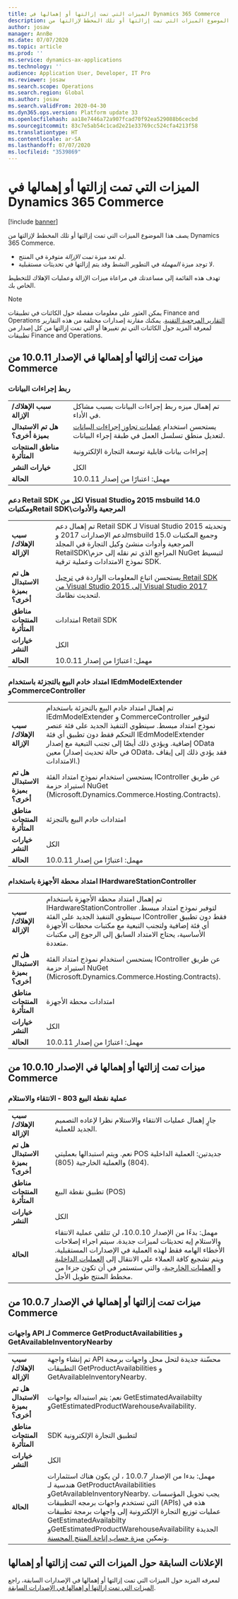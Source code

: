 ```yaml
---
title: الميزات التي تمت إزالتها أو إهمالها في Dynamics 365 Commerce
description: يصف هذا الموضوع الميزات التي تمت إزالتها أو تلك المخطط لإزالتها من Dynamics 365 Commerce.
author: josaw
manager: AnnBe
ms.date: 07/07/2020
ms.topic: article
ms.prod: ''
ms.service: dynamics-ax-applications
ms.technology: ''
audience: Application User, Developer, IT Pro
ms.reviewer: josaw
ms.search.scope: Operations
ms.search.region: Global
ms.author: josaw
ms.search.validFrom: 2020-04-30
ms.dyn365.ops.version: Platform update 33
ms.openlocfilehash: aa18e7446a72a907fcad70f92ea529088b6cecbd
ms.sourcegitcommit: 83c7e5ab54c1cad2e21e33769cc524cfa4213f58
ms.translationtype: HT
ms.contentlocale: ar-SA
ms.lasthandoff: 07/07/2020
ms.locfileid: "3539869"
---
```

# <a name="removed-or-deprecated-features-in-dynamics-365-commerce"></a>الميزات التي تمت إزالتها أو إهمالها في Dynamics 365 Commerce

[!include [banner](../includes/banner.md)]

يصف هذا الموضوع الميزات التي تمت إزالتها أو تلك المخطط لإزالتها من Dynamics 365 Commerce.

- لم تعد ميزة *تمت الإزالة* متوفرة في المنتج.
- لا توجد ميزة *المهملة* في التطوير النشط وقد يتم إزالتها في تحديثات مستقبلية.

تهدف هذه القائمة إلى مساعدتك في مراعاة ميزات الإزالة وعمليات الإهلاك للتخطيط الخاص بك. 

> [!NOTE]
> يمكن العثور على معلومات مفصلة حول الكائنات في تطبيقات Finance and Operations [التقارير المرجعية التقنية](https://mbs.microsoft.com/customersource/northamerica/AX/downloads/reports/axtechrefrep). يمكنك مقارنة إصدارات مختلفة من هذه التقارير لمعرفة المزيد حول الكائنات التي تم تغييرها أو التي تمت إزالتها من كل إصدار من تطبيقات Finance and Operations.

## <a name="features-removed-or-deprecated-in-the-commerce-10011-release"></a>ميزات تمت إزالتها أو إهمالها في الإصدار 10.0.11 من Commerce
### <a name="data-action-hooks"></a>ربط إجراءات البيانات
|   |  |
|------------|--------------------|
| **سبب الإهلاك/الإزالة** | تم إهمال ميزه ربط إجراءات البيانات بسبب مشاكل في الأداء. |
| **هل تم الاستبدال بميزة أخرى؟**   | يستحسن استخدام [‏‫عمليات تجاوز إجراءات البيانات‬](../e-commerce-extensibility/data-action-overrides.md) لتعديل منطق تسلسل العمل في طبقة إجراء البيانات.|
| **مناطق المنتجات المتأثرة**         | إجراءات بيانات قابلية توسعة التجارة الإلكترونية |
| **خيارات النشر**              | ‏‏الكل |
| **الحالة**                         | مهمل: اعتبارًا من إصدار 10.0.11 |

### <a name="retail-sdk-support-for-visual-studio-2015-msbuild-140-and-retail-sdkreference-libraries-and-tools"></a>دعم Retail SDK لكل من Visual Studio‏ 2015 وmsbuild 14.0 ومكتباتRetail SDK\المرجعية والأدوات
|   |  |
|------------|--------------------|
| **سبب الإهلاك/الإزالة** | تم إهمال دعم Retail SDK لـ Visual Studio 2015 وتحديثه لدعم الإصدارات 2017 وmsbuild 15.0 وجميع المكتبات المرجعية وأدوات منشئ وكيل التجارة في المجلد RetailSDK\المراجع الذي تم نقله إلى حزم NuGet لتبسيط نموذج الامتدادات وعملية ترقية SDK.|
| **هل تم الاستبدال بميزة أخرى؟**   | يستحسن اتباع المعلومات الواردة في [ترحيل Retail SDK من Visual Studio 2015 إلى Visual Studio 2017](../dev-itpro/retail-sdk/migrate-sdk.md) لتحديث نظامك. |
| **مناطق المنتجات المتأثرة**         | امتدادات Retail SDK |
| **خيارات النشر**              | ‏‏الكل |
| **الحالة**                         | مهمل: اعتبارًا من إصدار 10.0.11 |

### <a name="retail-server-extension-using-iedmmodelextender-and-commercecontroller"></a>امتداد خادم البيع بالتجزئة باستخدام IEdmModelExtender وCommerceController
|   |  |
|------------|--------------------|
| **سبب الإهلاك/الإزالة** | تم إهمال امتداد خادم البيع بالتجزئة باستخدام IEdmModelExtender و CommerceController لتوفير نموذج امتداد مبسط. سينطوي التنفيذ الجديد على فئة عنصر التحكم فقط دون تطبيق أي فئة IEdmModelExtender إضافية. ويؤدي ذلك أيضًا إلى تجنب التبعية مع إصدار OData معين (في حالة تحديث إصدار OData، فقد يؤدي ذلك إلى إيقاف الامتدادات.) |
| **هل تم الاستبدال بميزة أخرى؟**   |  يستحسن استخدام نموذج امتداد الفئة IController عن طريق استيراد حزمة NuGet (Microsoft.Dynamics.Commerce.Hosting.Contracts). |
| **مناطق المنتجات المتأثرة**         | امتدادات خادم البيع بالتجزئة |
| **خيارات النشر**              | ‏‏الكل |
| **الحالة**                         | مهمل: اعتبارًا من إصدار 10.0.11 |

### <a name="hardware-station-extension-using-ihardwarestationcontroller"></a>امتداد محطة الأجهزة باستخدام IHardwareStationController
|   |  |
|------------|--------------------|
| **سبب الإهلاك/الإزالة** | تم إهمال امتداد محطة الأجهزة باستخدام IHardwareStationController لتوفير نموذج امتداد مبسط. سينطوي التنفيذ الجديد على الفئة IController فقط دون تطبيق أي فئة إضافية ولتجنب التبعية مع مكتبات محطات الأجهزة الأساسية، يحتاج الامتداد السابق إلى الرجوع إلى مكتبات متعددة. |
| **هل تم الاستبدال بميزة أخرى؟**   | يستحسن استخدام نموذج امتداد الفئة IController عن طريق استيراد حزمة NuGet (Microsoft.Dynamics.Commerce.Hosting.Contracts). |
| **مناطق المنتجات المتأثرة**         | امتدادات محطة الأجهزة |
| **خيارات النشر**              | ‏‏الكل |
| **الحالة**                         | مهمل: اعتبارًا من إصدار 10.0.11 |

## <a name="features-removed-or-deprecated-in-the-commerce-10010-release"></a>ميزات تمت إزالتها أو إهمالها في الإصدار 10.0.10 من Commerce
### <a name="pos-operation-803---picking-and-receiving"></a>عملية نقطة البيع 803 - الانتقاء والاستلام
|   |  |
|------------|--------------------|
| **سبب الإهلاك/الإزالة** | جارٍ إهمال عمليات الانتقاء والاستلام نظرا لإعاده التصميم الجديد للعملية. |
| **هل تم الاستبدال بميزة أخرى؟**   | نعم. ويتم استبدالها بعمليتي POS جديدتين: العملية الداخلية (804) والعملية الخارجية (805).|
| **مناطق المنتجات المتأثرة**         | تطبيق نقطة البيع (POS) |
| **خيارات النشر**              | ‏‏الكل |
| **الحالة**                         | مهمل: بدءًا من الإصدار 10.0.10، لن تتلقي عملية الانتقاء والاستلام إيه تحديثات لميزات جديدة. سيتم اجراء إصلاحات الأخطاء الهامه فقط لهذه العملية في الإصدارات المستقبلية. ويتم تشجيع كافة العملاء علي الانتقال إلى [العمليات الداخلية](https://docs.microsoft.com/dynamics365/commerce/pos-inbound-inventory-operation) و [العمليات الخارجية](https://docs.microsoft.com/dynamics365/commerce/pos-outbound-inventory-operation)، والتي ستستمر في أن تكون جزءا من مخطط المنتج طويل الأجل. |


## <a name="features-removed-or-deprecated-in-the-commerce-1007-release"></a>ميزات تمت إزالتها أو إهمالها في الإصدار 10.0.7 من Commerce
### <a name="commerce-getproductavailabilities-and-getavailableinventorynearby-apis"></a>واجهات API لـ Commerce GetProductAvailabilities و GetAvailableInventoryNearby
|   |  |
|------------|--------------------|
| **سبب الإهلاك/الإزالة** | تم إنشاء واجهة API محسّنة جديدة لتحل محل واجهات برمجة التطبيقات GetProductAvailabilities و GetAvailableInventoryNearby. |
| **هل تم الاستبدال بميزة أخرى؟**   | نعم: يتم استبداله بواجهات GetEstimatedAvailabilty وGetEstimatedProductWarehouseAvailability. |
| **مناطق المنتجات المتأثرة**         | SDK لتطبيق التجارة الإلكترونية |
| **خيارات النشر**              | ‏‏الكل |
| **الحالة**                         | مهمل: بدءا من الإصدار 10.0.7 ، لن يكون هناك استثمارات هندسية لـ GetProductAvailabilities وGetAvailableInventoryNearby. يجب تحويل المؤسسات التي تستخدم واجهات برمجه التطبيقات (APIs) هذه في عمليات توزيع التجارة الإلكترونية إلى واجهات برمجة تطبيقات GetEstimatedAvailabilty وGetEstimatedProductWarehouseAvailability الجديدة وتمكين [ميزة حساب إتاحة المنتج المحسنة](https://docs.microsoft.com/dynamics365/commerce/calculated-inventory-retail-channels).  |

## <a name="previous-announcements-about-removed-or-deprecated-features"></a>الإعلانات السابقة حول الميزات التي تمت إزالتها أو إهمالها
لمعرفه المزيد حول الميزات التي تمت إزالتها أو إهمالها في الإصدارات السابقة، راجع [‏‫الميزات التي تمت إزالتها أو إهمالها في الإصدارات السابقة‬](../../fin-ops-core/dev-itpro/migration-upgrade/deprecated-features.md?toc=/dynamics365/commerce/toc.json).
